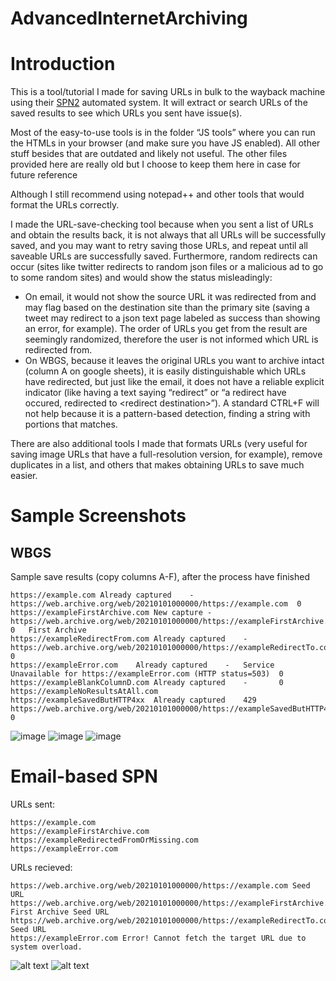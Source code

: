 # AdvancedInternetArchiving

# Introduction
This is a tool/tutorial I made for saving URLs in bulk to the wayback machine using their [SPN2](https://blog.archive.org/2019/10/23/the-wayback-machines-save-page-now-is-new-and-improved/) automated system. It will extract or search URLs of the saved results to see which URLs you sent have issue(s). 

Most of the easy-to-use tools is in the folder “JS tools” where you can run the HTMLs in your browser (and make sure you have JS enabled). All other stuff besides that are outdated and likely not useful. The other files provided here are really old but I choose to keep them here in case for future reference

Although I still recommend using notepad++ and other tools that would format the URLs correctly.

I made the URL-save-checking tool because when you sent a list of URLs and obtain the results back, it is not always that all URLs will be successfully saved, and you may want to retry saving those URLs, and repeat until all saveable URLs are successfully saved. Furthermore, random redirects can occur (sites like twitter redirects to random json files or a malicious ad to go to some random sites) and would show the status misleadingly:
* On email, it would not show the source URL it was redirected from and may flag based on the destination site than the primary site (saving a tweet may redirect to a json text page labeled as success than showing an error, for example). The order of URLs you get from the result are seemingly randomized, therefore the user is not informed which URL is redirected from.
* On WBGS, because it leaves the original URLs you want to archive intact (column A on google sheets), it is easily distinguishable which URLs have redirected, but just like the email, it does not have a reliable explicit indicator (like having a text saying “redirect” or “a redirect have occured, redirected to &lt;redirect destination&gt;”). A standard CTRL+F will not help because it is a pattern-based detection, finding a string with portions that matches.

There are also additional tools I made that formats URLs (very useful for saving image URLs that have a full-resolution version, for example), remove duplicates in a list, and others that makes obtaining URLs to save much easier.

# Sample Screenshots
## WBGS
Sample save results (copy columns A-F), after the process have finished
```
https://example.com	Already captured	-	https://web.archive.org/web/20210101000000/https://example.com	0	
https://exampleFirstArchive.com	New capture	-	https://web.archive.org/web/20210101000000/https://exampleFirstArchive.com	0	First Archive
https://exampleRedirectFrom.com	Already captured	-	https://web.archive.org/web/20210101000000/https://exampleRedirectTo.com	0	
https://exampleError.com	Already captured	-	Service Unavailable for https://exampleError.com (HTTP status=503)	0	
https://exampleBlankColumnD.com	Already captured	-		0	
https://exampleNoResultsAtAll.com					
https://exampleSavedButHTTP4xx	Already captured	429	https://web.archive.org/web/20210101000000/https://exampleSavedButHTTP4xx	0	
```
![image](https://user-images.githubusercontent.com/89951208/208203542-55853962-a25b-47c9-a6c0-12f79efafc6e.png)
![image](https://user-images.githubusercontent.com/89951208/208203561-034b85ab-23c5-4418-8017-360aea499a49.png)
![image](https://user-images.githubusercontent.com/89951208/208203583-37878df0-c016-4c0e-afe3-f0b7a23413f5.png)

# Email-based SPN

URLs sent:
```
https://example.com
https://exampleFirstArchive.com
https://exampleRedirectedFromOrMissing.com
https://exampleError.com
```
URLs recieved:
```
https://web.archive.org/web/20210101000000/https://example.com Seed URL
https://web.archive.org/web/20210101000000/https://exampleFirstArchive.com First Archive Seed URL
https://web.archive.org/web/20210101000000/https://exampleRedirectTo.com Seed URL
https://exampleError.com Error! Cannot fetch the target URL due to system overload.
```
![alt text](https://user-images.githubusercontent.com/13095760/132143025-1af377b7-26c9-48d6-8bf0-f1c903295f20.png)
![alt text](https://user-images.githubusercontent.com/13095760/132143121-9945cb7e-5205-4448-a796-72245e045a6c.png)
